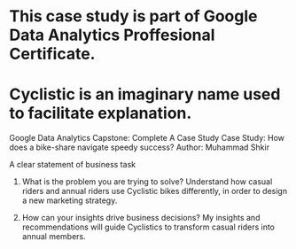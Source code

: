 
# This case study is part of Google Data Analytics Proffesional Certificate. 
# Cyclistic is an imaginary name used to facilitate explanation.

Google Data Analytics Capstone: Complete A Case Study
Case Study: How does a bike-share navigate speedy success?
Author: Muhammad Shkir


A clear statement of business task
  1. What is the problem you are trying to solve?
    Understand how casual riders and annual riders use Cyclistic bikes differently, in order to design a new marketing strategy.
  
  2. How can your insights drive business decisions?
    My insights and recommendations will guide Cyclistics to transform casual riders into annual members.

